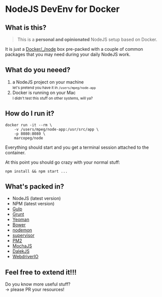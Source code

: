 # NodeJS DevEnv for Docker

## What is this?

> This is a **personal and opinionated** NodeJS setup based on Docker.

It is just a [Docker/_/node](https://hub.docker.com/_/node/) box pre-packed with a couple of common packages that you may need during your daily NodeJS work.

## What do you neeed?

1. a NodeJS project on your machine  
   <small>let's pretend you have it in `/users/mpeg/node-app`</small>
2. Docker is running on your Mac   
   <small>I didn't test this stuff on other systems, will ya?</small>

## How do I run it?

	docker run -it --rm \
		-v /users/mpeg/node-app:/usr/src/app \
		-p 8080:8080 \
		marcopeg/node

Everything should start and you get a terminal session attached to the container.

At this point you should go crazy with your normal stuff:

	npm install && npm start ...

## What's packed in?

- NodeJS (latest version)
- NPM (latest version)
- [Gulp](http://gulpjs.com/)
- [Grunt](http://gruntjs.com/)
- [Yeoman](http://yeoman.io/)
- [Bower](https://bower.io/)
- [nodemon](http://nodemon.io/)
- [supervisor](https://github.com/petruisfan/node-supervisor)
- [PM2](http://pm2.keymetrics.io/)
- [MochaJS](https://mochajs.org/)
- [DalekJS](http://dalekjs.com/)
- [WebdriverIO](http://webdriver.io/)

## Feel free to extend it!!!

Do you know more useful stuff?  
-> please PR your resources!
